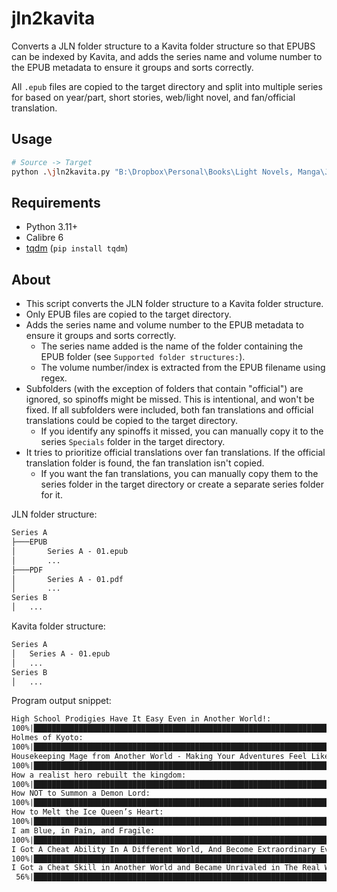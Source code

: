 # jln2kavita

Converts a JLN folder structure to a Kavita folder structure so that EPUBS can be indexed by Kavita, and adds the series name and
volume number to the EPUB metadata to ensure it groups and sorts correctly.

All `.epub` files are copied to the target directory and split into multiple series for based on year/part, short stories, web/light novel,
and fan/official translation.

## Usage

```bash
# Source -> Target
python .\jln2kavita.py "B:\Dropbox\Personal\Books\Light Novels, Manga\Just Light Novels" "B:\Media Server\Light Novels"
```

## Requirements

- Python 3.11+
- Calibre 6
- [tqdm](https://pypi.org/project/tqdm/) (`pip install tqdm`)

## About

- This script converts the JLN folder structure to a Kavita folder structure.
- Only EPUB files are copied to the target directory.
- Adds the series name and volume number to the EPUB metadata to ensure it groups and sorts correctly.
  - The series name added is the name of the folder containing the EPUB folder (see `Supported folder structures:`).
  - The volume number/index is extracted from the EPUB filename using regex.
- Subfolders (with the exception of folders that contain "official") are ignored, so spinoffs might be missed. This is intentional, and won't be fixed.
If all subfolders were included, both fan translations and official translations could be copied to the target directory.
  - If you identify any spinoffs it missed, you can manually copy it to the series `Specials` folder in the target directory.
- It tries to prioritize official translations over fan translations. If the official translation folder is found, the fan translation isn't copied.
  - If you want the fan translations, you can manually copy them to the series folder in the target directory or create a separate series folder for it.

JLN folder structure:

```txt
Series A
├───EPUB
│       Series A - 01.epub
│       ...
├───PDF
│       Series A - 01.pdf
│       ...
Series B
│   ...

```

Kavita folder structure:

```txt
Series A
│   Series A - 01.epub
│   ...
Series B
│   ...
```

Program output snippet:

```txt
High School Prodigies Have It Easy Even in Another World!:
100%|██████████████████████████████████████████████████████████████████████████████████████████████████████████████████████████████████████| 7/7 [00:04<00:00,  1.58it/s] 
Holmes of Kyoto:
100%|████████████████████████████████████████████████████████████████████████████████████████████████████████████████████████████████████| 14/14 [00:07<00:00,  1.82it/s] 
Housekeeping Mage from Another World - Making Your Adventures Feel Like Home!:
100%|██████████████████████████████████████████████████████████████████████████████████████████████████████████████████████████████████████| 3/3 [00:01<00:00,  1.57it/s] 
How a realist hero rebuilt the kingdom:
100%|████████████████████████████████████████████████████████████████████████████████████████████████████████████████████████████████████| 17/17 [00:10<00:00,  1.57it/s] 
How NOT to Summon a Demon Lord:
100%|████████████████████████████████████████████████████████████████████████████████████████████████████████████████████████████████████| 14/14 [00:16<00:00,  1.16s/it] 
How to Melt the Ice Queen’s Heart:
100%|██████████████████████████████████████████████████████████████████████████████████████████████████████████████████████████████████████| 1/1 [00:00<00:00,  2.16it/s] 
I am Blue, in Pain, and Fragile:
100%|██████████████████████████████████████████████████████████████████████████████████████████████████████████████████████████████████████| 1/1 [00:00<00:00,  1.89it/s] 
I Got A Cheat Ability In A Different World, And Become Extraordinary Even In The Real World:
100%|██████████████████████████████████████████████████████████████████████████████████████████████████████████████████████████████████████| 9/9 [00:04<00:00,  1.87it/s] 
I Got a Cheat Skill in Another World and Became Unrivaled in The Real World, Too:
 56%|██████████████████████████████████████████████████████████████████████████▍                                                           | 5/9 [00:02<00:02,  1.97it/s]
```
